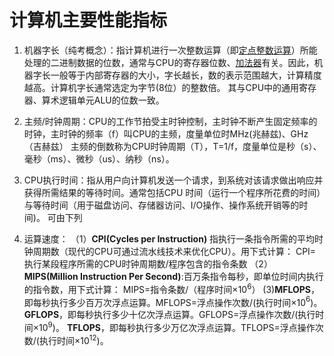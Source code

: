 


# 计算机主要性能指标
1. 机器字长（纯考概念）：指计算机进行一次整数运算（即[定点整数运算](https://zhida.zhihu.com/search?content_id=165966123&content_type=Article&match_order=1&q=%E5%AE%9A%E7%82%B9%E6%95%B4%E6%95%B0%E8%BF%90%E7%AE%97&zd_token=eyJhbGciOiJIUzI1NiIsInR5cCI6IkpXVCJ9.eyJpc3MiOiJ6aGlkYV9zZXJ2ZXIiLCJleHAiOjE3NTE0NjI4NjgsInEiOiLlrprngrnmlbTmlbDov5DnrpciLCJ6aGlkYV9zb3VyY2UiOiJlbnRpdHkiLCJjb250ZW50X2lkIjoxNjU5NjYxMjMsImNvbnRlbnRfdHlwZSI6IkFydGljbGUiLCJtYXRjaF9vcmRlciI6MSwiemRfdG9rZW4iOm51bGx9.4n5moP_mhEiIOJYwQIJSmZReYTnq8g--w9gpiDiW4Ok&zhida_source=entity)）所能处理的二进制数据的位数，通常与CPU的寄存器位数、[加法器](https://zhida.zhihu.com/search?content_id=165966123&content_type=Article&match_order=1&q=%E5%8A%A0%E6%B3%95%E5%99%A8&zd_token=eyJhbGciOiJIUzI1NiIsInR5cCI6IkpXVCJ9.eyJpc3MiOiJ6aGlkYV9zZXJ2ZXIiLCJleHAiOjE3NTE0NjI4NjgsInEiOiLliqDms5XlmagiLCJ6aGlkYV9zb3VyY2UiOiJlbnRpdHkiLCJjb250ZW50X2lkIjoxNjU5NjYxMjMsImNvbnRlbnRfdHlwZSI6IkFydGljbGUiLCJtYXRjaF9vcmRlciI6MSwiemRfdG9rZW4iOm51bGx9.-rJhZWUJTNnPtbs0McSUHituXNzTR-wOKTD49zEmv4c&zhida_source=entity)有关。因此，机器字长一般等于内部寄存器的大小，字长越长，数的表示范围越大，计算精度越高。计算机字长通常选定为字节(8位）的整数倍。
其与CPU中的通用寄存器、算术逻辑单元ALU的位数一致。

2. 主频/时钟周期：CPU的工作节拍受主时钟控制，主时钟不断产生固定频率的时钟，主时钟的频率（f）叫CPU的主频，度量单位时MHz(兆赫兹)、GHz（吉赫兹）
主频的倒数称为CPU时钟周期（T），T=1/f，度量单位是秒（s）、毫秒（ms）、微秒（us）、纳秒（ns）。

3. CPU执行时间：指从用户向计算机发送一个请求，到系统对该请求做出响应并获得所需结果的等待时间。通常包括CPU 时间（运行一个程序所花费的时间）与等待时间（用于磁盘访问、存储器访问、I/O操作、操作系统开销等的时间)。
可由下列
4. 运算速度：
（1）**CPI(Cycles per Instruction)** 指执行一条指令所需的平均时钟周期数（现代的CPU可通过流水线技术来优化CPU）。用下式计算：
CPI=执行某段程序所需的CPU时钟周期数/程序包含的指令条数
  （2）**MIPS(Million Instruction Per Second)**:百万条指令每秒，即单位时间内执行的指令数，用下式计算：
  MIPS=指令条数/（程序时间×10$^6$）
    (3)**MFLOPS**，即每秒执行多少百万次浮点运算。MFLOPS=浮点操作次数/(执行时间×10$^6$)。
    **GFLOPS**，即每秒执行多少十亿次浮点运算。GFLOPS=浮点操作次数/(执行时间×10$^9$)。
    **TFLOPS**，即每秒执行多少万亿次浮点运算。TFLOPS=浮点操作次数/(执行时间×10$^1$$^2$)。
<!--stackedit_data:
eyJoaXN0b3J5IjpbMTAwNDMxMTk4MSwtOTAxNDE1MjMsNzY1Nz
A1NDY2LDEyNjU5OTQ3NTJdfQ==
-->